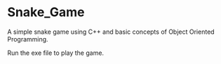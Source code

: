 # Snake_Game
A simple snake game using C++ and basic concepts of Object Oriented Programming.  

Run the exe file to play the game.
